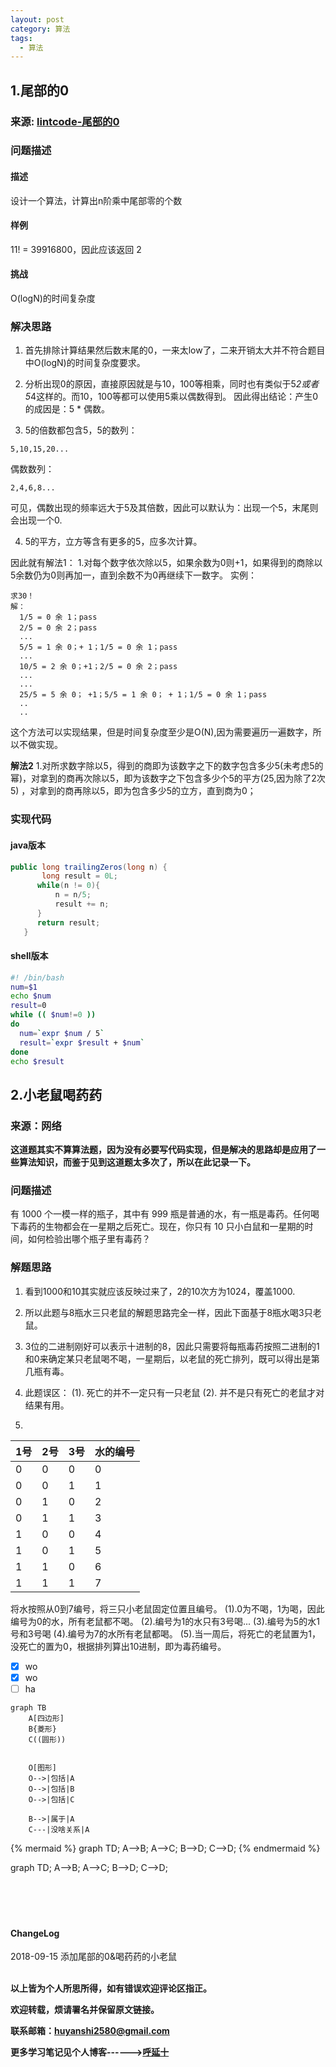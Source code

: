 ```yaml
---
layout: post
category: 算法
tags:
  - 算法
---
```


## 1.尾部的0

### 来源: <a href="https://www.lintcode.com/problem/trailing-zeros/">lintcode-尾部的0</a>

### 问题描述

#### 描述
设计一个算法，计算出n阶乘中尾部零的个数

#### 样例

11! = 39916800，因此应该返回 2

#### 挑战

O(logN)的时间复杂度

### 解决思路

1. 首先排除计算结果然后数末尾的0，一来太low了，二来开销太大并不符合题目中O(logN)的时间复杂度要求。

2. 分析出现0的原因，直接原因就是与10，100等相乘，同时也有类似于5*2或者5*4这样的。而10，100等都可以使用5乘以偶数得到。
因此得出结论：产生0的成因是：5 * 偶数。

3. 5的倍数都包含5，5的数列：
```
5,10,15,20...
```
偶数数列：
```
2,4,6,8...
```
可见，偶数出现的频率远大于5及其倍数，因此可以默认为：出现一个5，末尾则会出现一个0.

4. 5的平方，立方等含有更多的5，应多次计算。


因此就有解法1：
1.对每个数字依次除以5，如果余数为0则+1，如果得到的商除以5余数仍为0则再加一，直到余数不为0再继续下一数字。
实例：
```
求30！
解：
  1/5 = 0 余 1；pass
  2/5 = 0 余 2；pass
  ...
  5/5 = 1 余 0；+ 1；1/5 = 0 余 1；pass
  ...
  10/5 = 2 余 0；+1；2/5 = 0 余 2；pass
  ...
  ...
  25/5 = 5 余 0； +1；5/5 = 1 余 0； + 1；1/5 = 0 余 1；pass
  ..
  ..

```
这个方法可以实现结果，但是时间复杂度至少是O(N),因为需要遍历一遍数字，所以不做实现。

**解法2**
1.对所求数字除以5，得到的商即为该数字之下的数字包含多少5(未考虑5的幂)，对拿到的商再次除以5，即为该数字之下包含多少个5的平方(25,因为除了2次5)
，对拿到的商再除以5，即为包含多少5的立方，直到商为0；

### 实现代码
#### java版本
```java
public long trailingZeros(long n) {
       long result = 0L;
      while(n != 0){
          n = n/5;
          result += n;
      }
      return result;
   }
```
#### shell版本
```bash
#! /bin/bash
num=$1
echo $num
result=0
while (( $num!=0 ))
do
  num=`expr $num / 5`
  result=`expr $result + $num`
done
echo $result
```



## 2.小老鼠喝药药

### 来源：网络

**这道题其实不算算法题，因为没有必要写代码实现，但是解决的思路却是应用了一些算法知识，而鉴于见到这道题太多次了，所以在此记录一下。**

### 问题描述
有 1000 个一模一样的瓶子，其中有 999 瓶是普通的水，有一瓶是毒药。任何喝下毒药的生物都会在一星期之后死亡。现在，你只有 10 只小白鼠和一星期的时间，如何检验出哪个瓶子里有毒药？

### 解题思路

1. 看到1000和10其实就应该反映过来了，2的10次方为1024，覆盖1000.
2. 所以此题与8瓶水三只老鼠的解题思路完全一样，因此下面基于8瓶水喝3只老鼠。
3. 3位的二进制刚好可以表示十进制的8，因此只需要将每瓶毒药按照二进制的1和0来确定某只老鼠喝不喝，一星期后，以老鼠的死亡排列，既可以得出是第几瓶有毒。
4. 此题误区：
  (1). 死亡的并不一定只有一只老鼠
  (2). 并不是只有死亡的老鼠才对结果有用。

5.

1号 | 2号 | 3号 | 水的编号|
--- |---| ---| --|
0 | 0 | 0| 0
0 | 0 | 1| 1
0 | 1 | 0| 2
0 | 1 | 1| 3
1 | 0 | 0| 4
1 | 0 | 1| 5
1 | 1 | 0| 6
1 | 1 | 1| 7

将水按照从0到7编号，将三只小老鼠固定位置且编号。
(1).0为不喝，1为喝，因此编号为0的水，所有老鼠都不喝。
(2).编号为1的水只有3号喝...
(3).编号为5的水1号和3号喝
(4).编号为7的水所有老鼠都喝。
(5).当一周后，将死亡的老鼠置为1，没死亡的置为0，根据排列算出10进制，即为毒药编号。




- [x] wo
- [x] wo
- [ ] ha

<script src="https://unpkg.com/mermaid@7.1.0/dist/"></script>


```mermaid
graph TB
    A[四边形]
    B{菱形}
    C((圆形))
    
    
    O[图形]
    O-->|包括|A
    O-->|包括|B
    O-->|包括|C
    
    B-->|属于|A
    C---|没啥关系|A
```

{% mermaid %}
graph TD;
    A-->B;
    A-->C;
    B-->D;
    C-->D;
{% endmermaid %}

<div class="mermaid">
graph TD;
    A-->B;
    A-->C;
    B-->D;
    C-->D;
</div>

<br>
<br>
<br>
<br>
<h4>ChangeLog</h4>
2018-09-15      添加尾部的0&喝药药的小老鼠
<br>
<br>


**以上皆为个人所思所得，如有错误欢迎评论区指正。**

**欢迎转载，烦请署名并保留原文链接。**

**联系邮箱：huyanshi2580@gmail.com**

**更多学习笔记见个人博客------><a href="{{ site.baseurl }}/">呼延十</a>**
